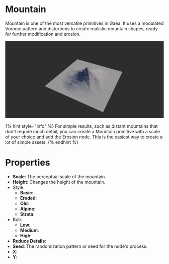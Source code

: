 # Mountain



Mountain is one of the most versatile primitives in Gaea. It uses a modulated Voronoi pattern and distortions to create realistic mountain shapes, ready for further modification and erosion.

![](/images/ref/Mountain/Mountain.webp)

{% hint style="info" %}
For simple results, such as distant mountains that don't require much detail, you can create a Mountain primitive with a scale of your choice and add the Erosion node. This is the easiest way to create a lot of simple assets.
{% endhint %}



# Properties

- **Scale**: The perceptual scale of the mountain.
- **Height**: Changes the height of the mountain.
- Style
  - **Basic**: <desc>
  - **Eroded**: <desc>
  - **Old**: <desc>
  - **Alpine**: <desc>
  - **Strata**: <desc>
- Bulk
  - **Low**: <desc>
  - **Medium**: <desc>
  - **High**: <desc>
- **Reduce Details**: 
- **Seed**: The randomization pattern or seed for the node's process.
- **X**: 
- **Y**: 



